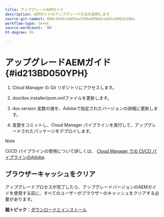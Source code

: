 ```yaml
---
title: アップグレードAEMガイド
description: AEMガイドのアップグレード方法を説明します
source-git-commit: 880cd344ceb65ea339be699ebcad41c0d62e168a
workflow-type: tm+mt
source-wordcount: '98'
ht-degree: 0%

---
```


# アップグレードAEMガイド {#id213BD050YPH}

1. Cloud Manager の Git リポジトリにアクセスします。

1. dox/dox.installer/pom.xmlファイルを更新します。

1. dox.version 変数の値を、Adobeで指定されたバージョンの詳細に更新します。

1. 変更をコミットし、Cloud Manager パイプラインを実行して、アップグレードされたパッケージをデプロイします。


>[!NOTE]
>
> CI/CD パイプラインの使用について詳しくは、 [Cloud Manager での CI/CD パイプラインのAdobe](https://experienceleague.adobe.com/docs/experience-manager-learn/foundation/cloud-manager/use-the-cicd-pipeline-in-cloud-manager-for-aem.html).

## ブラウザーキャッシュをクリア

アップグレードプロセスが完了したら、アップグレードバージョンのAEMガイドを使用する前に、すべてのユーザーがブラウザーのキャッシュをクリアする必要があります。

**親トピック：**[&#x200B;ダウンロードとインストール](download-install.md)

